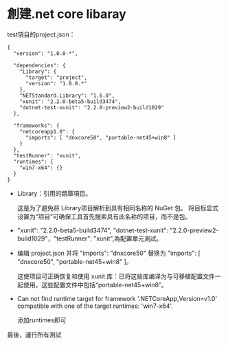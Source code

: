 # 創建.net core libaray

test項目的project.json：

```text
{
  "version": "1.0.0-*",

  "dependencies": {
    "Library": {
      "target": "project",
      "version": "1.0.0.*"
    },
    "NETStandard.Library": "1.6.0",
    "xunit": "2.2.0-beta5-build3474",
    "dotnet-test-xunit": "2.2.0-preview2-build1029"
  },

  "frameworks": {
    "netcoreapp1.0": {
      "imports": [ "dnxcore50", "portable-net45+win8" ]
    }
  },
  "testRunner": "xunit",
  "runtimes": {
    "win7-x64": {}
  }
}
```

* Library：引用的類庫項目。

  这是为了避免将 Library项目解析到具有相同名称的 NuGet 包。 将目标显式设置为“项目”可确保工具首先搜索具有此名称的项目，而不是包。

* "xunit": "2.2.0-beta5-build3474", "dotnet-test-xunit": "2.2.0-preview2-build1029"，"testRunner": "xunit",為配置單元測試。
* 编辑 project.json 并将 "imports": "dnxcore50" 替换为 "imports": \[ "dnxcore50", "portable-net45+win8" \]。

  这使项目可正确恢复和使用 xunit 库：已将这些库编译为与可移植配置文件一起使用，这些配置文件中包括“portable-net45+win8”。

* Can not find runtime target for framework '.NETCoreApp,Version=v1.0' compatible with one of the target runtimes: 'win7-x64'.

  添加runtimes即可

最後，運行所有測試


